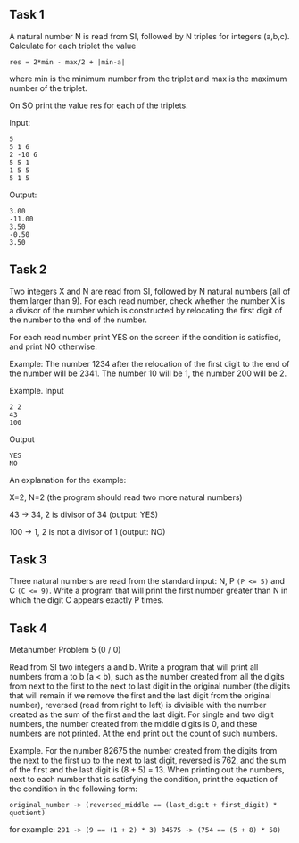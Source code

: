## Task 1

A natural number N is read from SI, followed by N triples for integers (a,b,c). Calculate for each triplet the value

`res = 2*min - max/2 + |min-a|`

where min is the minimum number from the triplet and max is the maximum number of the triplet.

On SO print the value res for each of the triplets.


Input:
```    
5 
5 1 6
2 -10 6
5 5 1
1 5 5
5 1 5

```
Output:
```
3.00
-11.00
3.50
-0.50
3.50
```

## Task 2

Two integers X and N are read from SI, followed by N natural numbers (all of them larger than 9). For each read number, check whether the number X is a divisor of the number which is constructed by relocating the first digit of the number to the end of the number.

For each read number print YES on the screen if the condition is satisfied, and print NO otherwise.

Example: The number 1234 after the relocation of the first digit to the end of the number will be 2341. The number 10 will be 1, the number 200 will be 2.

Example.
Input
```
2 2
43
100
```
Output
```
YES
NO
```
An explanation for the example:

X=2, N=2 (the program should read two more natural numbers)

43 -> 34, 2 is divisor of 34 (output: YES)

100 -> 1, 2 is not a divisor of 1 (output: NO)

## Task 3

Three natural numbers are read from the standard input: N, P `(P <= 5)` and C `(C <= 9)`. Write a program that will print the first number greater than N in which the digit C appears exactly P times.

## Task 4

Metanumber Problem 5 (0 / 0)

Read from SI two integers a and b. Write a program that will print all numbers from a to b (a < b), such as the number created from all the digits from next to the first to the next to last digit in the original number (the digits that will remain if we remove the first and the last digit from the original number), reversed (read from right to left) is divisible with the number created as the sum of the first and the last digit. For single and two digit numbers, the number created from the middle digits is 0, and these numbers are not printed. At the end print out the count of such numbers.

Example. For the number 82675 the number created from the digits from the next to the first up to the next to last digit, reversed is 762, and the sum of the first and the last digit is (8 + 5) = 13. When printing out the numbers, next to each number that is satisfying the condition, print the equation of the condition in the following form:

`original_number -> (reversed_middle == (last_digit + first_digit) * quotient)`

for example: `291 -> (9 == (1 + 2) * 3) 84575 -> (754 == (5 + 8) * 58)`